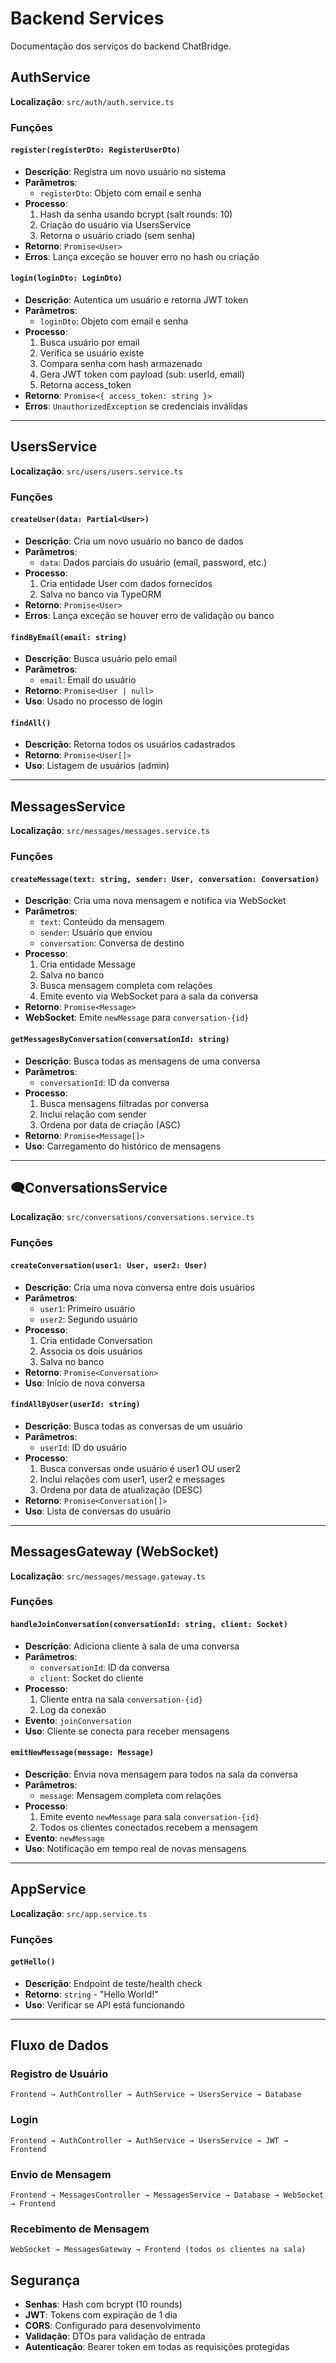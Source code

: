 # Backend Services 

Documentação dos serviços do backend ChatBridge.

## AuthService

**Localização**: `src/auth/auth.service.ts`

### Funções

#### `register(registerDto: RegisterUserDto)`
- **Descrição**: Registra um novo usuário no sistema
- **Parâmetros**: 
  - `registerDto`: Objeto com email e senha
- **Processo**:
  1. Hash da senha usando bcrypt (salt rounds: 10)
  2. Criação do usuário via UsersService
  3. Retorna o usuário criado (sem senha)
- **Retorno**: `Promise<User>`
- **Erros**: Lança exceção se houver erro no hash ou criação

#### `login(loginDto: LoginDto)`
- **Descrição**: Autentica um usuário e retorna JWT token
- **Parâmetros**:
  - `loginDto`: Objeto com email e senha
- **Processo**:
  1. Busca usuário por email
  2. Verifica se usuário existe
  3. Compara senha com hash armazenado
  4. Gera JWT token com payload (sub: userId, email)
  5. Retorna access_token
- **Retorno**: `Promise<{ access_token: string }>`
- **Erros**: `UnauthorizedException` se credenciais inválidas

---

## UsersService

**Localização**: `src/users/users.service.ts`

### Funções

#### `createUser(data: Partial<User>)`
- **Descrição**: Cria um novo usuário no banco de dados
- **Parâmetros**:
  - `data`: Dados parciais do usuário (email, password, etc.)
- **Processo**:
  1. Cria entidade User com dados fornecidos
  2. Salva no banco via TypeORM
- **Retorno**: `Promise<User>`
- **Erros**: Lança exceção se houver erro de validação ou banco

#### `findByEmail(email: string)`
- **Descrição**: Busca usuário pelo email
- **Parâmetros**:
  - `email`: Email do usuário
- **Retorno**: `Promise<User | null>`
- **Uso**: Usado no processo de login

#### `findAll()`
- **Descrição**: Retorna todos os usuários cadastrados
- **Retorno**: `Promise<User[]>`
- **Uso**: Listagem de usuários (admin)

---

## MessagesService

**Localização**: `src/messages/messages.service.ts`

### Funções

#### `createMessage(text: string, sender: User, conversation: Conversation)`
- **Descrição**: Cria uma nova mensagem e notifica via WebSocket
- **Parâmetros**:
  - `text`: Conteúdo da mensagem
  - `sender`: Usuário que enviou
  - `conversation`: Conversa de destino
- **Processo**:
  1. Cria entidade Message
  2. Salva no banco
  3. Busca mensagem completa com relações
  4. Emite evento via WebSocket para a sala da conversa
- **Retorno**: `Promise<Message>`
- **WebSocket**: Emite `newMessage` para `conversation-{id}`

#### `getMessagesByConversation(conversationId: string)`
- **Descrição**: Busca todas as mensagens de uma conversa
- **Parâmetros**:
  - `conversationId`: ID da conversa
- **Processo**:
  1. Busca mensagens filtradas por conversa
  2. Inclui relação com sender
  3. Ordena por data de criação (ASC)
- **Retorno**: `Promise<Message[]>`
- **Uso**: Carregamento do histórico de mensagens

---

## 🗨ConversationsService

**Localização**: `src/conversations/conversations.service.ts`

### Funções

#### `createConversation(user1: User, user2: User)`
- **Descrição**: Cria uma nova conversa entre dois usuários
- **Parâmetros**:
  - `user1`: Primeiro usuário
  - `user2`: Segundo usuário
- **Processo**:
  1. Cria entidade Conversation
  2. Associa os dois usuários
  3. Salva no banco
- **Retorno**: `Promise<Conversation>`
- **Uso**: Início de nova conversa

#### `findAllByUser(userId: string)`
- **Descrição**: Busca todas as conversas de um usuário
- **Parâmetros**:
  - `userId`: ID do usuário
- **Processo**:
  1. Busca conversas onde usuário é user1 OU user2
  2. Inclui relações com user1, user2 e messages
  3. Ordena por data de atualização (DESC)
- **Retorno**: `Promise<Conversation[]>`
- **Uso**: Lista de conversas do usuário

---

## MessagesGateway (WebSocket)

**Localização**: `src/messages/message.gateway.ts`

### Funções

#### `handleJoinConversation(conversationId: string, client: Socket)`
- **Descrição**: Adiciona cliente à sala de uma conversa
- **Parâmetros**:
  - `conversationId`: ID da conversa
  - `client`: Socket do cliente
- **Processo**:
  1. Cliente entra na sala `conversation-{id}`
  2. Log da conexão
- **Evento**: `joinConversation`
- **Uso**: Cliente se conecta para receber mensagens

#### `emitNewMessage(message: Message)`
- **Descrição**: Envia nova mensagem para todos na sala da conversa
- **Parâmetros**:
  - `message`: Mensagem completa com relações
- **Processo**:
  1. Emite evento `newMessage` para sala `conversation-{id}`
  2. Todos os clientes conectados recebem a mensagem
- **Evento**: `newMessage`
- **Uso**: Notificação em tempo real de novas mensagens

---

## AppService

**Localização**: `src/app.service.ts`

### Funções

#### `getHello()`
- **Descrição**: Endpoint de teste/health check
- **Retorno**: `string` - "Hello World!"
- **Uso**: Verificar se API está funcionando

---

## Fluxo de Dados

### Registro de Usuário
```
Frontend → AuthController → AuthService → UsersService → Database
```

### Login
```
Frontend → AuthController → AuthService → UsersService → JWT → Frontend
```

### Envio de Mensagem
```
Frontend → MessagesController → MessagesService → Database → WebSocket → Frontend
```

### Recebimento de Mensagem
```
WebSocket → MessagesGateway → Frontend (todos os clientes na sala)
```

## Segurança

- **Senhas**: Hash com bcrypt (10 rounds)
- **JWT**: Tokens com expiração de 1 dia
- **CORS**: Configurado para desenvolvimento
- **Validação**: DTOs para validação de entrada
- **Autenticação**: Bearer token em todas as requisições protegidas
